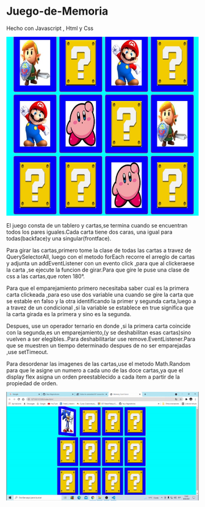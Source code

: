 # Juego-de-Memoria
Hecho con Javascript , Html y Css

![](img/Screenshot_5.jpg)

El juego consta de un tablero y cartas,se termina cuando se encuentran todos los pares iguales.Cada carta tiene dos caras, una igual para todas(backface)y una singular(frontface).
<p>Para girar las cartas,primero tome la clase de todas las cartas a  travez de QuerySelectorAll, luego con el metodo forEach recorre el arreglo de cartas y adjunta un  addEventListener con un evento click ,para que al clickeraese la carta ,se ejecute la funcion de girar.Para que gire  le puse  una clase de css a las cartas,que roten 180°.</p>
<p>Para que el emparejamiento primero necesitaba saber cual es la primera carta clickeada ,para eso use dos variable una  cuando se gire la carta que se estable en falso y la otra identificando la primer y segunda carta,luego a a travez de un condicional ,si la variable se establece en true significa que la carta girada es la primera y sino es la segunda.</p>
<p>Despues, use un operador ternario en donde ,si la primera carta coincide con la segunda,es un emparejamiento,(y se deshabilitan esas cartas)sino  vuelven a ser elegibles..Para deshabilitarlar use remove.EventListener.Para que se muestren un tiempo determinado  despues de no ser emparejadas ,use setTimeout.</p>
Para desordenar las imagenes de las cartas,use el metodo Math.Random para que le asigne un numero a cada uno de las doce cartas,ya que el display flex   asigna un orden preestablecido a cada item a partir de la propiedad de orden.






![](img/gif.gif.gif)
